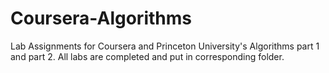 # Coursera-Algorithms

Lab Assignments for Coursera and Princeton University's Algorithms part 1 and part 2. All labs are completed and put in corresponding folder.
